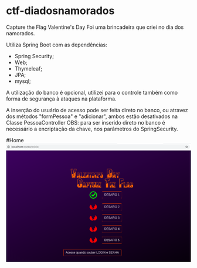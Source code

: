 # ctf-diadosnamorados

Capture the Flag Valentine's Day
Foi uma brincadeira que criei no dia dos namorados.

Utiliza Spring Boot com as dependências:
 - Spring Security;
 - Web;
 - Thymeleaf;
 - JPA;
 - mysql;
 
A utilização do banco é opcional, utilizei para o controle também como forma de segurança à ataques na plataforma.

A inserção do usuário de acesso pode ser feita direto no banco, ou atravez dos métodos "formPessoa" e "adicionar", ambos estão desativados na Classe PessoaController
OBS: para ser inserido direto no banco é necessário a encriptação da chave, nos parâmetros do SpringSecurity.

#Home
![Screenshot](home-ctf.png)
